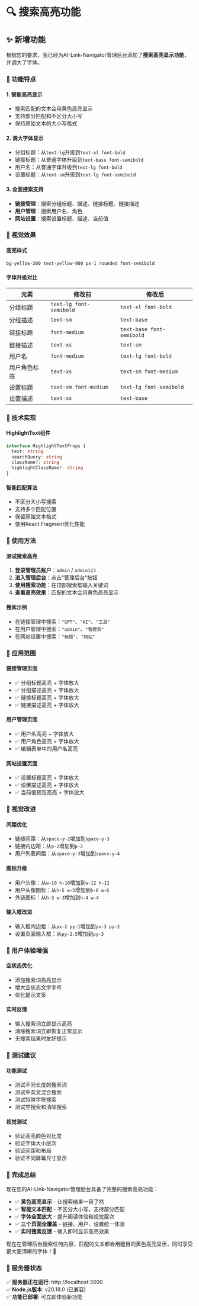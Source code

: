 # 🔍 搜索高亮功能

## ✨ 新增功能

根据您的要求，我已经为AI-Link-Navigator管理后台添加了**搜索高亮显示功能**，并调大了字体。

### 🎯 功能特点

#### 1. **智能高亮显示**
- 搜索匹配的文本会用黄色高亮显示
- 支持部分匹配和不区分大小写
- 保持原始文本的大小写格式

#### 2. **调大字体显示**
- 分组标题：从`text-lg`升级到`text-xl font-bold`
- 链接标题：从普通字体升级到`text-base font-semibold`
- 用户名：从普通字体升级到`text-lg font-bold`
- 设置标题：从`text-sm`升级到`text-lg font-semibold`

#### 3. **全面搜索支持**
- **链接管理**：搜索分组标题、描述、链接标题、链接描述
- **用户管理**：搜索用户名、角色
- **网站设置**：搜索设置标题、描述、当前值

### 🎨 视觉效果

#### **高亮样式**
```css
bg-yellow-300 text-yellow-900 px-1 rounded font-semibold
```

#### **字体升级对比**
| 元素 | 修改前 | 修改后 |
|------|-------|--------|
| 分组标题 | `text-lg font-semibold` | `text-xl font-bold` |
| 分组描述 | `text-sm` | `text-base` |
| 链接标题 | `font-medium` | `text-base font-semibold` |
| 链接描述 | `text-xs` | `text-sm` |
| 用户名 | `font-medium` | `text-lg font-bold` |
| 用户角色标签 | `text-xs` | `text-sm font-medium` |
| 设置标题 | `text-sm font-medium` | `text-lg font-semibold` |
| 设置描述 | `text-xs` | `text-base` |

### 🔧 技术实现

#### **HighlightText组件**
```typescript
interface HighlightTextProps {
  text: string
  searchQuery: string
  className?: string
  highlightClassName?: string
}
```

#### **智能匹配算法**
- 不区分大小写搜索
- 支持多个匹配位置
- 保留原始文本格式
- 使用React.Fragment优化性能

### 📝 使用方法

#### **测试搜索高亮**
1. **登录管理员账户**：`admin` / `admin123`
2. **进入管理后台**：点击"管理后台"按钮
3. **使用搜索功能**：在顶部搜索框输入关键词
4. **查看高亮效果**：匹配的文本会用黄色高亮显示

#### **搜索示例**
- 在链接管理中搜索：`"GPT"`、`"AI"`、`"工具"`
- 在用户管理中搜索：`"admin"`、`"管理员"`
- 在网站设置中搜索：`"标题"`、`"网站"`

### 🎯 应用范围

#### **链接管理页面**
- ✅ 分组标题高亮 + 字体放大
- ✅ 分组描述高亮 + 字体放大  
- ✅ 链接标题高亮 + 字体放大
- ✅ 链接描述高亮 + 字体放大

#### **用户管理页面**
- ✅ 用户名高亮 + 字体放大
- ✅ 用户角色高亮 + 字体放大
- ✅ 编辑表单中的用户名高亮

#### **网站设置页面**
- ✅ 设置标题高亮 + 字体放大
- ✅ 设置描述高亮 + 字体放大
- ✅ 当前值预览高亮 + 字体放大

### 🚀 视觉改进

#### **间距优化**
- 链接间距：从`space-y-2`增加到`space-y-3`
- 链接内边距：从`p-2`增加到`p-3`
- 用户列表间距：从`space-y-3`增加到`space-y-4`

#### **图标升级**
- 用户头像：从`w-10 h-10`增加到`w-12 h-12`
- 用户头像图标：从`h-5 w-5`增加到`h-6 w-6`
- 外链图标：从`h-3 w-3`增加到`h-4 w-4`

#### **输入框改进**
- 输入框内边距：从`px-2 py-1`增加到`px-3 py-2`
- 设置页面输入框：从`py-2.5`增加到`py-3`

### 🎨 用户体验增强

#### **空状态优化**
- 添加搜索词高亮显示
- 增大空状态文字字号
- 优化提示文案

#### **实时反馈**
- 输入搜索词立即显示高亮
- 清除搜索词立即恢复正常显示
- 无搜索结果时友好提示

### 🧪 测试建议

#### **功能测试**
- 测试不同长度的搜索词
- 测试中英文混合搜索
- 测试特殊字符搜索
- 测试空搜索和清除搜索

#### **视觉测试**  
- 验证高亮颜色对比度
- 验证字体大小层次
- 验证间距和布局
- 验证不同屏幕尺寸显示

### 🎊 完成总结

现在您的AI-Link-Navigator管理后台具备了完整的搜索高亮功能：

- ✅ **黄色高亮显示** - 让搜索结果一目了然
- ✅ **智能文本匹配** - 不区分大小写，支持部分匹配
- ✅ **字体全面放大** - 提升阅读体验和视觉层次
- ✅ **三个页面全覆盖** - 链接、用户、设置统一体验
- ✅ **实时搜索反馈** - 输入即时显示高亮效果

现在在管理后台搜索任何内容，匹配的文本都会用醒目的黄色高亮显示，同时享受更大更清晰的字体！🎯

### 🔗 服务器状态

✅ **服务器正在运行**: http://localhost:3000  
✅ **Node.js版本**: v20.18.0 (已兼容)  
✅ **功能已部署**: 可立即体验新功能 